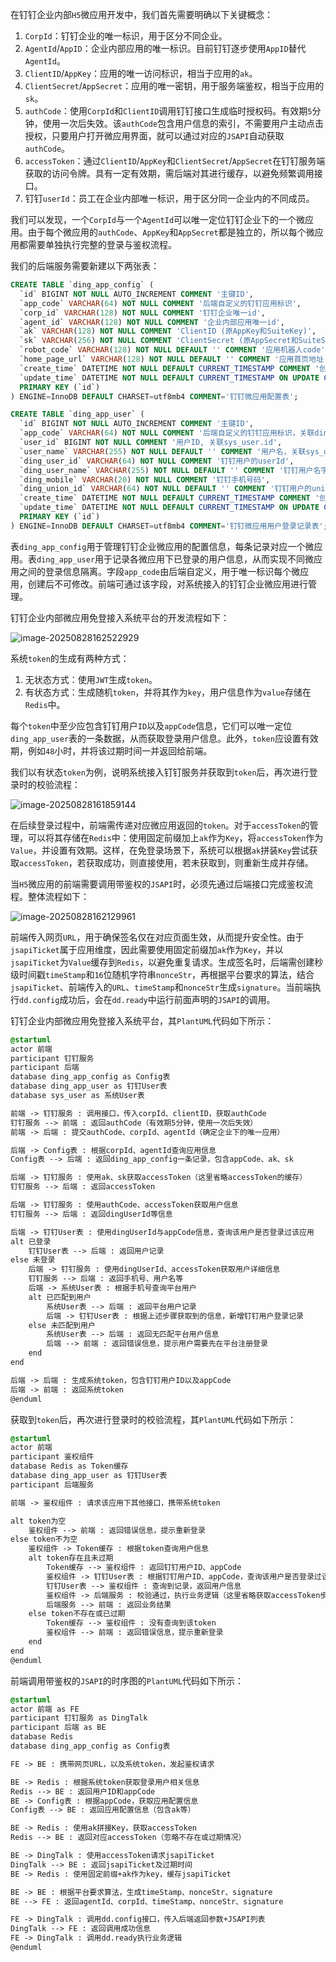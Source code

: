 在钉钉企业内部`H5`微应用开发中，我们首先需要明确以下关键概念：

1. `CorpId`：钉钉企业的唯一标识，用于区分不同企业。
2. `AgentId`/`AppID`：企业内部应用的唯一标识。目前钉钉逐步使用`AppID`替代`AgentId`。
3. `ClientID`/`AppKey`：应用的唯一访问标识，相当于应用的`ak`。
4. `ClientSecret`/`AppSecret`：应用的唯一密钥，用于服务端鉴权，相当于应用的`sk`。
5. `authCode`：使用`CorpId`和`ClientID`调用钉钉接口生成临时授权码。有效期`5`分钟，使用一次后失效。该`authCode`包含用户信息的索引，不需要用户主动点击授权，只要用户打开微应用界面，就可以通过对应的`JSAPI`自动获取`authCode`。
6. `accessToken`：通过`ClientID`/`AppKey`和`ClientSecret`/`AppSecret`在钉钉服务端获取的访问令牌。具有一定有效期，需后端对其进行缓存，以避免频繁调用接口。
7. 钉钉`userId`：员工在企业内部唯一标识，用于区分同一企业内的不同成员。

我们可以发现，一个`CorpId`与一个`AgentId`可以唯一定位钉钉企业下的一个微应用。由于每个微应用的`authCode`、`AppKey`和`AppSecret`都是独立的，所以每个微应用都需要单独执行完整的登录与鉴权流程。

我们的后端服务需要新建以下两张表：

```sql
CREATE TABLE `ding_app_config` (
  `id` BIGINT NOT NULL AUTO_INCREMENT COMMENT '主键ID',
  `app_code` VARCHAR(64) NOT NULL COMMENT '后端自定义的钉钉应用标识',
  `corp_id` VARCHAR(128) NOT NULL COMMENT '钉钉企业唯一id',
  `agent_id` VARCHAR(128) NOT NULL COMMENT '企业内部应用唯一id',
  `ak` VARCHAR(128) NOT NULL COMMENT 'ClientID (原AppKey和SuiteKey)',
  `sk` VARCHAR(256) NOT NULL COMMENT 'ClientSecret (原AppSecret和SuiteSecret)',
  `robot_code` VARCHAR(128) NOT NULL DEFAULT '' COMMENT '应用机器人code',
  `home_page_url` VARCHAR(128) NOT NULL DEFAULT '' COMMENT '应用首页地址',
  `create_time` DATETIME NOT NULL DEFAULT CURRENT_TIMESTAMP COMMENT '创建时间',
  `update_time` DATETIME NOT NULL DEFAULT CURRENT_TIMESTAMP ON UPDATE CURRENT_TIMESTAMP COMMENT '更新时间',
  PRIMARY KEY (`id`)
) ENGINE=InnoDB DEFAULT CHARSET=utf8mb4 COMMENT='钉钉微应用配置表';

CREATE TABLE `ding_app_user` (
  `id` BIGINT NOT NULL AUTO_INCREMENT COMMENT '主键ID',
  `app_code` VARCHAR(64) NOT NULL COMMENT '后端自定义的钉钉应用标识，关联ding_app_config.app_code'
  `user_id` BIGINT NOT NULL COMMENT '用户ID, 关联sys_user.id',
  `user_name` VARCHAR(255) NOT NULL DEFAULT '' COMMENT '用户名，关联sys_user.name',
  `ding_user_id` VARCHAR(64) NOT NULL COMMENT '钉钉用户的userId',
  `ding_user_name` VARCHAR(255) NOT NULL DEFAULT '' COMMENT '钉钉用户名字',
  `ding_mobile` VARCHAR(20) NOT NULL COMMENT '钉钉手机号码',
  `ding_union_id` VARCHAR(64) NOT NULL DEFAULT '' COMMENT '钉钉用户的unionId',
  `create_time` DATETIME NOT NULL DEFAULT CURRENT_TIMESTAMP COMMENT '创建时间',
  `update_time` DATETIME NOT NULL DEFAULT CURRENT_TIMESTAMP ON UPDATE CURRENT_TIMESTAMP COMMENT '更新时间',
  PRIMARY KEY (`id`)
) ENGINE=InnoDB DEFAULT CHARSET=utf8mb4 COMMENT='钉钉微应用用户登录记录表';
```

表`ding_app_config`用于管理钉钉企业微应用的配置信息，每条记录对应一个微应用。表`ding_app_user`用于记录各微应用下已登录的用户信息，从而实现不同微应用之间的登录信息隔离。字段`app_code`由后端自定义，用于唯一标识每个微应用，创建后不可修改。前端可通过该字段，对系统接入的钉钉企业微应用进行管理。

钉钉企业内部微应用免登接入系统平台的开发流程如下：

![image-20250828162522929](image/image-20250828162522929.png)

系统`token`的生成有两种方式：

1. 无状态方式：使用`JWT`生成`token`。
2. 有状态方式：生成随机`token`，并将其作为`key`，用户信息作为`value`存储在`Redis`中。

每个`token`中至少应包含钉钉用户`ID`以及`appCode`信息，它们可以唯一定位`ding_app_user`表的一条数据，从而获取登录用户信息。此外，`token`应设置有效期，例如`48`小时，并将该过期时间一并返回给前端。

我们以有状态`token`为例，说明系统接入钉钉服务并获取到`token`后，再次进行登录时的校验流程：

![image-20250828161859144](image/image-20250828161859144.png)

在后续登录过程中，前端需传递对应微应用返回的`token`。对于`accessToken`的管理，可以将其存储在`Redis`中：使用固定前缀加上`ak`作为`Key`，将`accessToken`作为`Value`，并设置有效期。这样，在免登录场景下，系统可以根据`ak`拼装`Key`尝试获取`accessToken`，若获取成功，则直接使用，若未获取到，则重新生成并存储。

当`H5`微应用的前端需要调用带鉴权的`JSAPI`时，必须先通过后端接口完成鉴权流程。整体流程如下：

![image-20250828162129961](image/image-20250828162129961.png)

前端传入网页`URL`，用于确保签名仅在对应页面生效，从而提升安全性。由于`jsapiTicket`属于应用维度，因此需要使用固定前缀加`ak`作为`Key`，并以`jsapiTicket`为`Value`缓存到`Redis`，以避免重复请求。生成签名时，后端需创建秒级时间戳`timeStamp`和`16`位随机字符串`nonceStr`，再根据平台要求的算法，结合`jsapiTicket`、前端传入的`URL`、`timeStamp`和`nonceStr`生成`signature`。当前端执行`dd.config`成功后，会在`dd.ready`中运行前面声明的`JSAPI`的调用。

钉钉企业内部微应用免登接入系统平台，其`PlantUML`代码如下所示：

```scss
@startuml
actor 前端
participant 钉钉服务
participant 后端
database ding_app_config as Config表
database ding_app_user as 钉钉User表
database sys_user as 系统User表

前端 -> 钉钉服务 : 调用接口，传入corpId、clientID，获取authCode
钉钉服务 --> 前端 : 返回authCode（有效期5分钟，使用一次后失效）
前端 -> 后端 : 提交authCode、corpId、agentId（确定企业下的唯一应用）

后端 -> Config表 : 根据corpId、agentId查询应用信息
Config表 --> 后端 : 返回ding_app_config一条记录，包含appCode、ak、sk

后端 -> 钉钉服务 : 使用ak、sk获取accessToken（这里省略accessToken的缓存）
钉钉服务 --> 后端 : 返回accessToken

后端 -> 钉钉服务 : 使用authCode、accessToken获取用户信息
钉钉服务 --> 后端 : 返回dingUserId等信息

后端 -> 钉钉User表 : 使用dingUserId与appCode信息，查询该用户是否登录过该应用
alt 已登录
    钉钉User表 --> 后端 : 返回用户记录
else 未登录
    后端 -> 钉钉服务 : 使用dingUserId、accessToken获取用户详细信息
    钉钉服务 --> 后端 : 返回手机号、用户名等
    后端 -> 系统User表 : 根据手机号查询平台用户
    alt 已匹配到用户
        系统User表 --> 后端 : 返回平台用户记录
        后端 -> 钉钉User表 : 根据上述步骤获取到的信息，新增钉钉用户登录记录
    else 未匹配到用户
        系统User表 --> 后端 : 返回无匹配平台用户信息
        后端 --> 前端 : 返回错误信息，提示用户需要先在平台注册登录
    end
end

后端 -> 后端 : 生成系统token，包含钉钉用户ID以及appCode
后端 -> 前端 : 返回系统token
@enduml
```

获取到`token`后，再次进行登录时的校验流程，其`PlantUML`代码如下所示：

```scss
@startuml
actor 前端
participant 鉴权组件
database Redis as Token缓存
database ding_app_user as 钉钉User表
participant 后端服务

前端 -> 鉴权组件 : 请求该应用下其他接口，携带系统token

alt token为空
    鉴权组件 --> 前端 : 返回错误信息，提示重新登录
else token不为空
    鉴权组件 -> Token缓存 : 根据token查询用户信息
    alt token存在且未过期
        Token缓存 --> 鉴权组件 : 返回钉钉用户ID、appCode
        鉴权组件 -> 钉钉User表 : 根据钉钉用户ID、appCode，查询该用户是否登录过该应用
        钉钉User表 --> 鉴权组件 : 查询到记录，返回用户信息
        鉴权组件 -> 后端服务 : 校验通过，执行业务逻辑（这里省略获取accessToken步骤）
        后端服务 --> 前端 : 返回业务结果
    else token不存在或已过期
        Token缓存 --> 鉴权组件 : 没有查询到该token
        鉴权组件 --> 前端 : 返回错误信息，提示重新登录
    end
end
@enduml
```

前端调用带鉴权的`JSAPI`的时序图的`PlantUML`代码如下所示：

```scss
@startuml
actor 前端 as FE
participant 钉钉服务 as DingTalk
participant 后端 as BE
database Redis
database ding_app_config as Config表

FE -> BE : 携带网页URL，以及系统token，发起鉴权请求

BE -> Redis : 根据系统token获取登录用户相关信息
Redis --> BE : 返回用户ID和appCode
BE -> Config表 : 根据appCode，获取应用配置信息
Config表 --> BE : 返回应用配置信息（包含ak等）

BE -> Redis : 使用ak拼接Key，获取accessToken
Redis --> BE : 返回对应accessToken（忽略不存在或过期情况）

BE -> DingTalk : 使用accessToken请求jsapiTicket
DingTalk --> BE : 返回jsapiTicket及过期时间
BE -> Redis : 使用固定前缀+ak作为key，缓存jsapiTicket

BE -> BE : 根据平台要求算法，生成timeStamp、nonceStr、signature
BE --> FE : 返回agentId、corpId、timeStamp、nonceStr、signature

FE -> DingTalk : 调用dd.config接口，传入后端返回参数+JSAPI列表
DingTalk --> FE : 返回调用成功信息
FE -> DingTalk : 调用dd.ready执行业务逻辑
@enduml
```

